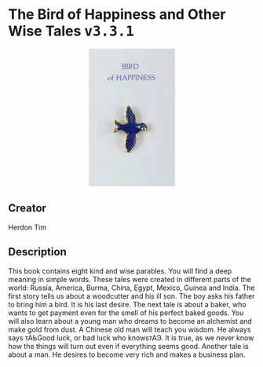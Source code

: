 
# The Bird of Happiness and Other Wise Tales <kbd>v3.3.1</kbd>

<center>
  <img src="./cover-1024.jpg"/>
</center>

## Creator
Herdon Tim

## Description
This book contains eight kind and wise parables. You will find a deep meaning in simple words. These tales were created in different parts of the world: Russia, America, Burma, China, Egypt, Mexico, Guinea and India. The first story tells us about a woodcutter and his ill son. The boy asks his father to bring him a bird. It is his last desire. The next tale is about a baker, who wants to get payment even for the smell of his perfect baked goods. You will also learn about a young man who dreams to become an alchemist and make gold from dust. A Chinese old man will teach you wisdom. He always says тАЬGood luck, or bad luck who knowsтАЭ. It is true, as we never know how the things will turn out even if everything seems good. Another tale is about a man. He desires to become very rich and makes a business plan.
